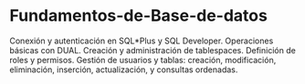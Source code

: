 # Fundamentos-de-Base-de-datos
Conexión y autenticación en SQL*Plus y SQL Developer. Operaciones básicas con DUAL. Creación y administración de tablespaces. Definición de roles y permisos. Gestión de usuarios y tablas: creación, modificación, eliminación, inserción, actualización, y consultas ordenadas.
